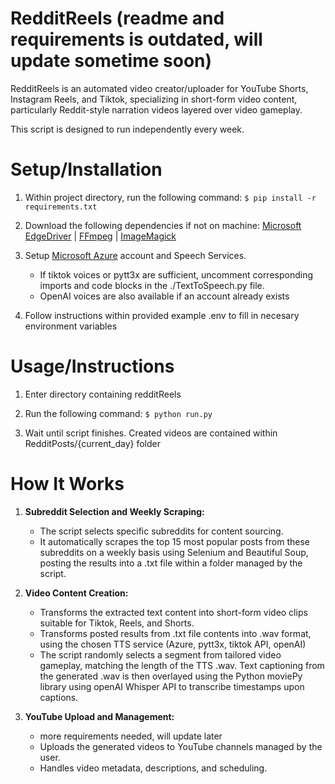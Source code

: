 # RedditReels (readme and requirements is outdated, will update sometime soon)

RedditReels is an automated video creator/uploader for YouTube Shorts, Instagram Reels, and Tiktok, specializing in short-form video content, particularly Reddit-style narration videos layered over video gameplay. 

This script is designed to run independently every week.

# Setup/Installation

1. Within project directory, run the following command: ```$ pip install -r requirements.txt```
   
2. Download the following dependencies if not on machine: [Microsoft EdgeDriver](https://developer.microsoft.com/en-us/microsoft-edge/tools/webdriver/?form=MA13LH) | [FFmpeg](https://ffmpeg.org/download.html) | [ImageMagick](https://imagemagick.org/script/download.php)
   
3. Setup [Microsoft Azure](https://azure.microsoft.com/en-us/products/ai-services/text-to-speech) account and Speech Services. 
   - If tiktok voices or pytt3x are sufficient, uncomment corresponding imports and code blocks in the ./TextToSpeech.py file.
   - OpenAI voices are also available if an account already exists
   
4. Follow instructions within provided example .env to fill in necesary environment variables

# Usage/Instructions

1. Enter directory containing redditReels
   
2. Run the following command: ```$ python run.py```
   
3. Wait until script finishes. Created videos are contained within RedditPosts/{current_day} folder
   
# How It Works

1. **Subreddit Selection and Weekly Scraping:**
   - The script selects specific subreddits for content sourcing.
   - It automatically scrapes the top 15 most popular posts from these subreddits on a weekly basis using Selenium and Beautiful Soup, posting the results into a .txt file within a folder managed by the script. 

2. **Video Content Creation:**
   - Transforms the extracted text content into short-form video clips suitable for Tiktok, Reels, and Shorts.
   - Transforms posted results from .txt file contents into .wav format, using the chosen TTS service (Azure, pytt3x, tiktok API, openAI)
   - The script randomly selects a segment from tailored video gameplay, matching the length of the TTS .wav. Text captioning from the generated .wav is then overlayed using the Python moviePy library using openAI Whisper API to transcribe timestamps upon captions.

3. **YouTube Upload and Management:**
   - more requirements needed, will update later
   - Uploads the generated videos to YouTube channels managed by the user.
   - Handles video metadata, descriptions, and scheduling.
